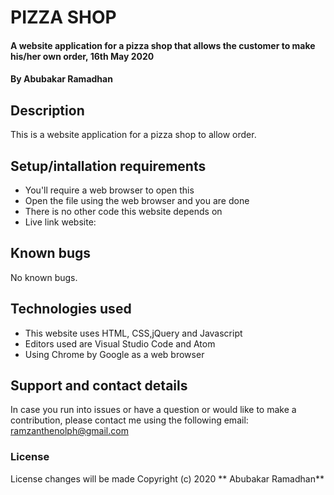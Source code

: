 # PIZZA SHOP
#### A website application for a pizza shop that allows the customer to make his/her own order, 16th May 2020
#### By **Abubakar Ramadhan**
## Description
This is a website application for a pizza shop to allow order.
## Setup/intallation requirements
* You'll require a web browser to open this
* Open the file using the web browser and you are done
* There is no other code this website depends on
* Live link website: 
## Known bugs
No known bugs.
## Technologies used
* This website uses HTML, CSS,jQuery and Javascript
* Editors used are Visual Studio Code and Atom
* Using Chrome by Google as a web browser
## Support and contact details
In case you run into issues or have a question or would like to make a contribution, please contact me using the following email:
ramzanthenolph@gmail.com
### License
License changes will be made
Copyright (c) 2020 ** Abubakar Ramadhan** 
